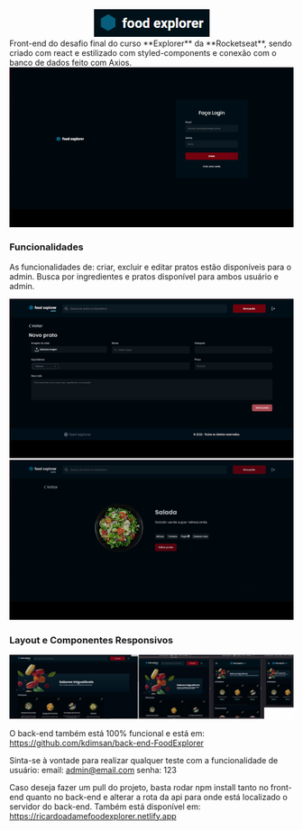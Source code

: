 
<div align="center" >  
    <img src="./docs/assets/Logo FoodExplorer.png">
</div>
    Front-end do desafio final do curso **Explorer** da **Rocketseat**, sendo criado com react e estilizado com styled-components e conexão com o banco
    de dados feito com Axios.

<div align="center" >
  <img src="./docs/assets/login.gif">
</div>

### Funcionalidades
As funcionalidades de: criar, excluir e editar pratos estão disponíveis para o admin. Busca por ingredientes e pratos disponível para ambos usuário e admin.

<div align="center" >
  <img src="./docs/assets/plateDetail.gif">
</div>

<div align="center" >
  <img src="./docs/assets/createPlate.gif">
</div>

### Layout e Componentes Responsivos

<div>
    <img src="./docs/assets/responsividade.jpg">
</div>

O back-end também está 100% funcional e está em: https://github.com/kdimsan/back-end-FoodExplorer

Sinta-se à vontade para realizar qualquer teste com a funcionalidade de usuário: email: admin@email.com senha: 123

Caso deseja fazer um pull do projeto, basta rodar npm install tanto no front-end quanto no back-end e alterar a rota da api para onde está localizado o servidor do 
back-end.
Também está disponível em: https://ricardoadamefoodexplorer.netlify.app
